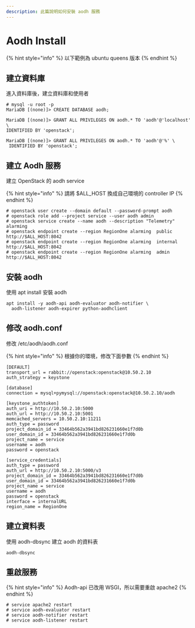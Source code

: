 ```yaml
---
description: 此篇說明如何安裝 aodh 服務
---
```


# Aodh Install

{% hint style="info" %}
以下範例為 ubuntu queens 版本
{% endhint %}

## 建立資料庫

進入資料庫後，建立資料庫和使用者 

```
# mysql -u root -p
MariaDB [(none)]> CREATE DATABASE aodh;

MariaDB [(none)]> GRANT ALL PRIVILEGES ON aodh.* TO 'aodh'@'localhost' \ 
IDENTIFIED BY 'openstack';

MariaDB [(none)]> GRANT ALL PRIVILEGES ON aodh.* TO 'aodh'@'%' \
 IDENTIFIED BY 'openstack';

```

## 建立 Aodh 服務

建立 OpenStack 的 aodh service

{% hint style="info" %}
請將 $ALL\_HOST 換成自己環境的 controller IP
{% endhint %}

```
# openstack user create --domain default --password-prompt aodh 
# openstack role add --project service --user aodh admin
# openstack service create --name aodh --description "Telemetry" alarming
# openstack endpoint create --region RegionOne alarming  public http://$ALL_HOST:8042
# openstack endpoint create --region RegionOne alarming  internal http://$ALL_HOST:8042
# openstack endpoint create --region RegionOne alarming  admin http://$ALL_HOST:8042
```

## 安裝 aodh

使用 apt install 安裝 aodh

```text
apt install -y aodh-api aodh-evaluator aodh-notifier \
  aodh-listener aodh-expirer python-aodhclient

```

## 修改 aodh.conf

修改 /etc/aodh/aodh.conf

{% hint style="info" %}
根據你的環境，修改下面參數
{% endhint %}

```text
[DEFAULT]
transport_url = rabbit://openstack:openstack@10.50.2.10
auth_strategy = keystone

[database]
connection = mysql+pymysql://openstack:openstack@10.50.2.10/aodh

[keystone_authtoken]
auth_uri = http://10.50.2.10:5000
auth_url = http://10.50.2.10:5001
memcached_servers = 10.50.2.10:11211
auth_type = password
project_domain_id = 33464b562a3941bd826231660e1f7d0b
user_domain_id = 33464b562a3941bd826231660e1f7d0b
project_name = service
username = aodh
password = openstack

[service_credentials]
auth_type = password
auth_url = http://10.50.2.10:5000/v3
project_domain_id = 33464b562a3941bd826231660e1f7d0b
user_domain_id = 33464b562a3941bd826231660e1f7d0b
project_name = service
username = aodh
password = openstack
interface = internalURL
region_name = RegionOne

```

## 建立資料表

使用 aodh-dbsync 建立 aodh 的資料表

```text
aodh-dbsync
```

## 重啟服務

{% hint style="info" %}
Aodh-api 已改用 WSGI，所以需要重啟 apache2
{% endhint %}

```text
# service apache2 restart
# service aodh-evaluator restart
# service aodh-notifier restart
# service aodh-listener restart
```



